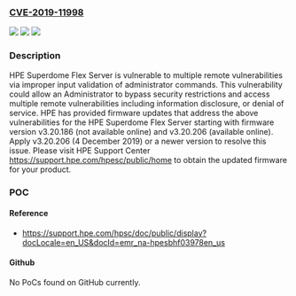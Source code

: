 ### [CVE-2019-11998](https://cve.mitre.org/cgi-bin/cvename.cgi?name=CVE-2019-11998)
![](https://img.shields.io/static/v1?label=Product&message=HPE%20Superdome%20Flex%20Server&color=blue)
![](https://img.shields.io/static/v1?label=Version&message=Prior%20to%20%20v3.20.186%20&color=brightgreen)
![](https://img.shields.io/static/v1?label=Vulnerability&message=local%20multiple%20vulnerabilities&color=brightgreen)

### Description

HPE Superdome Flex Server is vulnerable to multiple remote vulnerabilities via improper input validation of administrator commands. This vulnerability could allow an Administrator to bypass security restrictions and access multiple remote vulnerabilities including information disclosure, or denial of service. HPE has provided firmware updates that address the above vulnerabilities for the HPE Superdome Flex Server starting with firmware version v3.20.186 (not available online) and v3.20.206 (available online). Apply v3.20.206 (4 December 2019) or a newer version to resolve this issue. Please visit HPE Support Center https://support.hpe.com/hpesc/public/home to obtain the updated firmware for your product.

### POC

#### Reference
- https://support.hpe.com/hpsc/doc/public/display?docLocale=en_US&docId=emr_na-hpesbhf03978en_us

#### Github
No PoCs found on GitHub currently.

